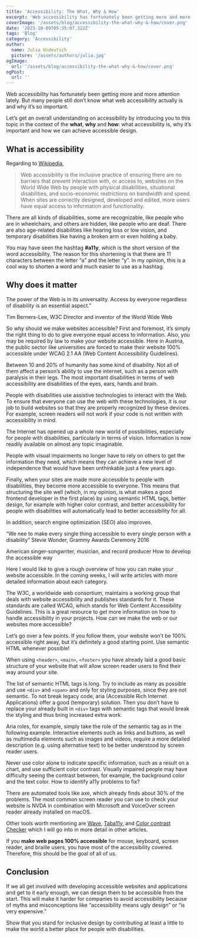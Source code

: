 ```yaml
---
title: 'Accessibility: The What, Why & How'
excerpt: 'Web accessibility has fortunately been getting more and more attention lately. But many people still don’t know what web accessibility actually is and why it’s so important. Let’s get an overall understanding on accessibility by introducing you to this topic ...'
coverImage: '/assets/blog/accessibility-the-what-why-&-how/cover.png'
date: '2023-10-09T05:35:07.322Z'
tags: 'Blog'
category: 'Accessibility'
author:
  name: Julia Undeutsch
  picture: '/assets/authors/julia.jpg'
ogImage:
  url: '/assets/blog/accessibility-the-what-why-&-how/cover.png'
ogPost:
  url: ''
---
```


Web accessibility has fortunately been getting more and more attention lately. But many people still don’t know what web accessibility actually is and why it’s so important.

Let’s get an overall understanding on accessibility by introducing you to this topic in the context of the **what**, **why** and **how**: what accessibility is, why it’s important and how we can achieve accessible design.


## What is accessibility

Regarding to [Wikipedia](https://en.wikipedia.org/wiki/Accessibility "Wikipedia Definition Accessibility"),

>Web accessibility is the inclusive practice of ensuring there are no barriers that prevent interaction with, or access to, websites on the World Wide Web by people with physical disabilities, situational disabilities, and socio-economic restrictions on bandwidth and speed. When sites are correctly designed, developed and edited, more users have equal access to information and functionality.

There are all kinds of disabilities, some are recognizable, like people who are in wheelchairs, and others are hidden, like people who are deaf. There are also age-related disabilities like hearing loss or low vision, and temporary disabilities like having a broken arm or even holding a baby.

You may have seen the hashtag **#a11y**, which is the short version of the word accessibility. The reason for this shortening is that there are 11 characters between the letter “a” and the letter “y”. In my opinion, this is a cool way to shorten a word and much easier to use as a hashtag.

## Why does it matter

The power of the Web is in its universality. Access by everyone regardless of disability is an essential aspect.”

Tim Berners-Lee, W3C Director and inventor of the World Wide Web

So why should we make websites accessible? First and foremost, it’s simply the right thing to do to give everyone equal access to information. Also, you may be required by law to make your website accessible. Here in Austria, the public sector like universities are forced to make their website 100% accessible under WCAG 2.1 AA (Web Content Accessibility Guidelines).

Between 10 and 20% of humanity has some kind of disability. Not all of them affect a person’s ability to use the internet, such as a person with paralysis in their legs. The most important disabilities in terms of web accessibility are disabilities of the eyes, ears, hands and brain.

People with disabilities use assistive technologies to interact with the Web. To ensure that everyone can use the web with these technologies, it is our job to build websites so that they are properly recognized by these devices. For example, screen readers will not work if your code is not written with accessibility in mind.

The Internet has opened up a whole new world of possibilities, especially for people with disabilities, particularly in terms of vision. Information is now readily available on almost any topic imaginable.

People with visual impairments no longer have to rely on others to get the information they need, which means they can achieve a new level of independence that would have been unthinkable just a few years ago.

Finally, when your sites are made more accessible to people with disabilities, they become more accessible to everyone. This means that structuring the site well (which, in my opinion, is what makes a good frontend developer in the first place) by using semantic HTML tags, better design, for example with higher color contrast, and better accessibility for people with disabilities will automatically lead to better accessibility for all.

In addition, search engine optimization (SEO) also improves.

“We nee to make every single thing accessible to every single person with a disability”
Stevie Wonder, Grammy Awards Ceremony 2016

American singer-songwriter, musician, and record producer
How to develop the accessible way

Here I would like to give a rough overview of how you can make your website accessible. In the coming weeks, I will write articles with more detailed information about each category.

The W3C, a worldwide web consortium, maintains a working group that deals with website accessibility and publishes standards for it. These standards are called WCAG, which stands for Web Content Accessibility Guidelines. This is a great resource to get more information on how to handle accessibility in your projects.
How can we make the web or our websites more accessible?

Let’s go over a few points. If you follow them, your website won’t be 100% accessible right away, but it’s definitely a good starting point.
Use semantic HTML whenever possible!

When using `<header>`, `<main>`, `<footer>` you have already laid a good basic structure of your website that will allow screen reader users to find their way around your site.

The list of semantic HTML tags is long. Try to include as many as possible and use `<div>` and `<span>` and only for styling purposes, since they are not semantic.
To not break legacy code, aria (Accessible Rich Internet Applications) offer a good (temporary) solution. Then you don’t have to replace your already built in `<div>` tags with semantic tags that would break the styling and thus bring increased extra work.

Aria roles, for example, simply take the role of the semantic tag as in the following example. Interactive elements such as links and buttons, as well as multimedia elements such as images and videos, require a more detailed description (e.g. using alternative text) to be better understood by screen reader users.

Never use color alone to indicate specific information, such as a result on a chart, and use sufficient color contrast. Visually impaired people may have difficulty seeing the contrast between, for example, the background color and the text color.
How to identify a11y problems to fix?

There are automated tools like axe, which already finds about 30% of the problems. The most common screen reader you can use to check your website is NVDA in combination with Microsoft and VoiceOver screen reader already installed on macOS.

Other tools worth mentioning are [Wave](https://wave.webaim.org/), [Taba11y](https://chrome.google.com/webstore/detail/taba11y/aocppmckdocdjkphmofnklcjhdidgmga), and [Color contrast Checker](https://webaim.org/resources/contrastchecker/) which I will go into in more detail in other articles.

If you **make web pages 100% accessible** for mouse, keyboard, screen reader, and braille users, you have most of the accessibility covered. Therefore, this should be the goal of all of us.

## Conclusion

If we all get involved with developing accessible websites and applications and get to it early enough, we can design them to be accessible from the start. This will make it harder for companies to avoid accessibility because of myths and misconceptions like “accessibility means ugly design” or “is very expensive.”

Show that you stand for inclusive design by contributing at least a little to make the world a better place for people with disabilities.
